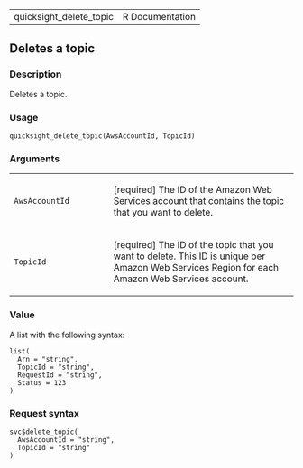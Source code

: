 <table style="width: 100%;">
<tbody>
<tr class="odd">
<td>quicksight_delete_topic</td>
<td style="text-align: right;">R Documentation</td>
</tr>
</tbody>
</table>

## Deletes a topic

### Description

Deletes a topic.

### Usage

    quicksight_delete_topic(AwsAccountId, TopicId)

### Arguments

<table>
<colgroup>
<col style="width: 35%" />
<col style="width: 65%" />
</colgroup>
<tbody>
<tr class="odd">
<td><code
id="quicksight_delete_topic_:_AwsAccountId">AwsAccountId</code></td>
<td><p>[required] The ID of the Amazon Web Services account that
contains the topic that you want to delete.</p></td>
</tr>
<tr class="even">
<td><code id="quicksight_delete_topic_:_TopicId">TopicId</code></td>
<td><p>[required] The ID of the topic that you want to delete. This ID
is unique per Amazon Web Services Region for each Amazon Web Services
account.</p></td>
</tr>
</tbody>
</table>

### Value

A list with the following syntax:

    list(
      Arn = "string",
      TopicId = "string",
      RequestId = "string",
      Status = 123
    )

### Request syntax

    svc$delete_topic(
      AwsAccountId = "string",
      TopicId = "string"
    )
